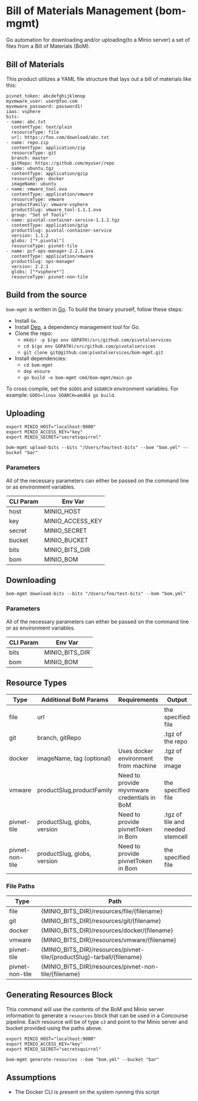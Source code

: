 # Bill of Materials Management (bom-mgmt)

Go automation for downloading and/or uploading(to a Minio server) a set of files from a Bill of Materials (BoM).

## Bill of Materials

This product utilizes a YAML file structure that lays out a bill of materials like this:
```
pivnet_token: abcdefghijklmnop
myvmware_user: user@foo.com
myvmware_password: password1!
iaas: vsphere
bits:
- name: abc.txt
  contentType: text/plain
  resourceType: file
  url: https://foo.com/download/abc.txt
- name: repo.zip
  contentType: application/zip
  resourceType: git
  branch: master
  gitRepo: https://github.com/myuser/repo
- name: ubuntu.tgz
  contentType: application/gzip
  resourceType: docker
  imageName: ubuntu
- name: vmware_tool.ova
  contentType: application/vmware
  resourceType: vmware
  productFamily: vmware-vsphere
  productSlug: vmware_tool-1.1.1.ova
  group: "Set of Tools"
- name: pivotal-container-service-1.1.2.tgz
  contentType: application/gzip
  productSlug: pivotal-container-service
  version: 1.1.2
  globs: ["*.pivotal"]
  resourceType: pivnet-tile
- name: pcf-ops-manager-2.2.1.ova
  contentType: application/vmware
  productSlug: ops-manager
  version: 2.2.1
  globs: ["*vsphere*"]
  resourceType: pivnet-non-tile
```

## Build from the source

`bom-mgmt` is written in [Go](https://golang.org/).
To build the binary yourself, follow these steps:

* Install `Go`.
* Install [Dep](https://github.com/golang/dep), a dependency management tool for Go.
* Clone the repo:
  - `mkdir -p $(go env GOPATH)/src/github.com/pivotalservices`
  - `cd $(go env GOPATH)/src/github.com/pivotalservices`
  - `git clone git@github.com:pivotalservices/bom-mgmt.git`
* Install dependencies:
  - `cd bom-mgmt`
  - `dep ensure`
  - `go build -o bom-mgmt cmd/bom-mgmt/main.go`

To cross compile, set the `$GOOS` and `$GOARCH` environment variables.
For example: `GOOS=linux GOARCH=amd64 go build`.

## Uploading
```
export MINIO_HOST="localhost:9000"
export MINIO_ACCESS_KEY="key"
export MINIO_SECRET="secretsquirrel"

bom-mgmt upload-bits --bits "/Users/foo/test-bits" --bom "bom.yml" --bucket "bar"
```

### Parameters

All of the necessary parameters can either be passed on the command line or as environment variables.

| CLI Param | Env Var          |
| --------- | ---------------- |
|host       | MINIO_HOST       |
|key        | MINIO_ACCESS_KEY |
|secret     | MINIO_SECRET     |
|bucket     | MINIO_BUCKET     |
|bits       | MINIO_BITS_DIR   |
|bom        | MINIO_BOM        |

## Downloading
```
bom-mgmt download-bits --bits "/Users/foo/test-bits" --bom "bom.yml"
```

### Parameters

All of the necessary parameters can either be passed on the command line or as environment variables.

| CLI Param | Env Var          |
| --------- | ---------------- |
|bits       | MINIO_BITS_DIR   |
|bom        | MINIO_BOM        |

## Resource Types

| Type           | Additional BoM Params        | Requirements                                | Output                           |
| -------------- | ---------------------------- | ------------------------------------------- | -------------------------------- |
|file            | url                          |                                             | the specified file               |
|git             | branch, gitRepo              |                                             | .tgz of the repo                 |
|docker          | imageName, tag (optional)    | Uses docker environment from machine        | .tgz of the image                |
|vmware          | productSlug,productFamily    | Need to provide myvmware credentials in BoM | the specified file               |
|pivnet-tile     | productSlug, globs, version  | Need to provide pivnetToken in Bom          | .tgz of tile and needed stemcell |
|pivnet-non-tile | productSlug, globs, version  | Need to provide pivnetToken in Bom          | the specified file               |

### File Paths
| Type           | Path                                                                    |
| -------------- | ----------------------------------------------------------------------- |
|file            | {MINIO_BITS_DIR}/resources/file/{filename}                              |
|git             | {MINIO_BITS_DIR}/resources/git/{filename}                               |
|docker          | {MINIO_BITS_DIR}/resources/docker/{filename}                            |
|vmware          | {MINIO_BITS_DIR}/resources/vmware/{filename}                            |
|pivnet-tile     | {MINIO_BITS_DIR}/resources/pivnet-tile/{productSlug}-tarball/{filename} |
|pivnet-non-tile | {MINIO_BITS_DIR}/resources/pivnet-non-tile/{filename}                   |

## Generating Resources Block
This command will use the contents of the BoM and Minio server information to generate a `resources` block that can be used in a Concourse pipeline. Each resource will be of type `s3` and point to the Minio server and bucket provided using the paths above.

```
export MINIO_HOST="localhost:9000"
export MINIO_ACCESS_KEY="key"
export MINIO_SECRET="secretsquirrel"

bom-mgmt generate-resources --bom "bom.yml" --bucket "bar"
```

## Assumptions

- The Docker CLI is present on the system running this script

